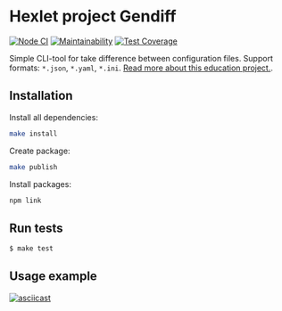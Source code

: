 # Hexlet project Gendiff

[![Node CI](https://github.com/bondiano/frontend-project-lvl2/workflows/Node%20CI/badge.svg)](https://github.com/bondiano/frontend-project-lvl2/actions)
[![Maintainability](https://api.codeclimate.com/v1/badges/c231f8a3989bcd465d2a/maintainability)](https://codeclimate.com/github/bondiano/frontend-project-lvl2/maintainability)
[![Test Coverage](https://api.codeclimate.com/v1/badges/c231f8a3989bcd465d2a/test_coverage)](https://codeclimate.com/github/bondiano/frontend-project-lvl2/test_coverage)

Simple CLI-tool for take difference between configuration files. Support formats: `*.json`, `*.yaml`, `*.ini`.
[Read more about this education project.](https://ru.hexlet.io/professions/frontend/projects/46).

## Installation

Install all dependencies:
```sh
make install
```

Create package:
```sh
make publish
```

Install packages:
```sh
npm link
```

## Run tests

```sh
$ make test
```

## Usage example

[![asciicast](https://asciinema.org/a/2HjTSxtdgrBhWD2xKNoearBv5.svg)](https://asciinema.org/a/2HjTSxtdgrBhWD2xKNoearBv5)